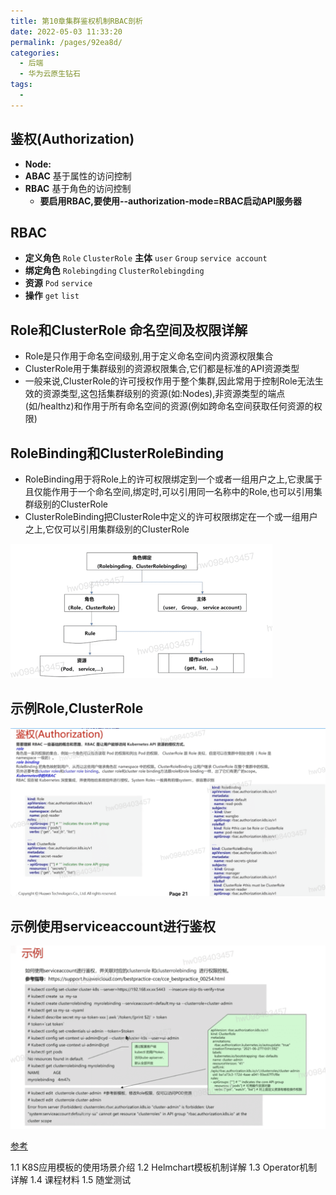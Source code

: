 ```yaml
---
title: 第10章集群鉴权机制RBAC剖析
date: 2022-05-03 11:33:20
permalink: /pages/92ea8d/
categories:
  - 后端
  - 华为云原生钻石
tags:
  - 
---
```



## 鉴权(Authorization)
  - **Node:**
  - **ABAC** 基于属性的访问控制
  - **RBAC** 基于角色的访问控制
    - **要启用RBAC,要使用--authorization-mode=RBAC启动API服务器**

## **RBAC** 
  - **定义角色** `Role` `ClusterRole`  **主体** `user` `Group` `service account`
  - **绑定角色**  `Rolebingding` `ClusterRolebingding`
  - **资源** `Pod` `service`
  - **操作** `get` `list`


## Role和ClusterRole 命名空间及权限详解
  - Role是只作用于命名空间级别,用于定义命名空间内资源权限集合
  - ClusterRole用于集群级别的资源权限集合,它们都是标准的API资源类型
  - 一般来说,ClusterRole的许可授权作用于整个集群,因此常用于控制Role无法生效的资源类型,这包括集群级别的资源(如:Nodes),非资源类型的端点(如/healthz)和作用于所有命名空间的资源(例如跨命名空间获取任何资源的权限)

## RoleBinding和ClusterRoleBinding
  - RoleBinding用于将Role上的许可权限绑定到一个或者一组用户之上,它隶属于且仅能作用于一个命名空间,绑定时,可以引用同一名称中的Role,也可以引用集群级别的ClusterRole
  - ClusterRoleBinding把ClusterRole中定义的许可权限绑定在一个或一组用户之上,它仅可以引用集群级别的ClusterRole


<img src="./minilet/image-20220503130106530.png" alt="image-20220503130106530" style="zoom:50%;" />


## 示例Role,ClusterRole

<img src="./minilet/image-20220503131431216.png" alt="image-20220503131431216" style="zoom:50%;" />


## 示例使用serviceaccount进行鉴权

<img src="./minilet/image-20220503131806341.png" alt="image-20220503131806341" style="zoom:50%;" />


[参考](https://education.huaweicloud.com/courses/course-v1:HuaweiX+CBUCNXI050+Self-paced/courseware/51eb69d01b414a0e985cdf4c862ccdd9/1fc8f1f82bf2480493b213d1e392e74a/)


1.1 K8S应用模板的使用场景介绍
1.2 Helmchart模板机制详解
1.3 Operator机制详解
1.4 课程材料
1.5 随堂测试


